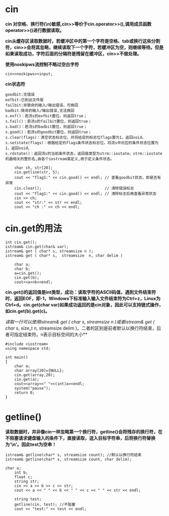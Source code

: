 # cin
**cin 对空格、换行符(\n)敏感,cin>>等价于cin.operator>>(),调用成员函数operator>>()进行数据读取。**

**cin从缓存区读取数据时，若缓冲区中的第一个字符是空格、tab或换行这些分割符，cin>>会将其忽略，继续读取下一个字符，若缓冲区为空，则继续等待。但是如果读取成功，字符后面的分隔符是残留在缓冲区，cin>>不做处理。**

**使用noskipws流控制不略过空白字符**
```
cin>>noskipws>>input;
```
**cin状态符**
```
goodbit:无错误
eofbit:已到达文件尾
failbit:非致命的输入/输出错误，可挽回
badbit:致命的输入/输出错误,无法挽回
s.eof()：若流s的eofbit置位，则返回true；
s.fail()：若流s的failbit置位，则返回true；
s.bad()：若流s的badbit置位，则返回true；
s.good()：若流s的goodbit置位，则返回true；
s.clear(flags)：清空状态标志位，并将给定的标志位flags置为1，返回void。
s.setstate(flags)：根据给定的flags条件状态标志位，将流s中对应的条件状态位置为1，返回void。
s.rdstate()：返回流s的当前条件状态，返回值类型为strm::iostate。strm::iostate 机器相关的整形名,由各个iostream类定义,用于定义条件状态。

    char ch, str[20];
    cin.getline(str, 5);
    cout << "flag1:" << cin.good() << endl; // 查看goodbit状态，即是否有异常
    cin.clear();                            // 清除错误标志
    cout << "flag1:" << cin.good() << endl; // 清除标志后再查看异常状态
    cin >> ch;
    cout << "str:" << str << endl;
    cout << "ch :" << ch << endl;
```

# cin.get的用法
```
int cin.get();
istream& cin.get(char& var);
istream& get ( char* s, streamsize n );
istream& get ( char* s,  streamsize  n, char delim )
```
```
    char a;
    char b;
    a=cin.get();
    cin.get(b);
    cout<<a<<b<<endl;
```
**cin.get()的返回值是int类型，成功：读取字符的ASCII码值，遇到文件结束符时，返回EOF，即-1，Windows下标准输入输入文件结束符为Ctrl+z，Linux为Ctrl+d。cin.get(char var)如果成功返回的是cin对象，因此可以支持链式操作，如cin.get(b).get(c)。**

**读取一行可以使用istream& get ( char* s, streamsize n )或者istream& get ( char* s, size_t n, streamsize delim )。二者的区别是前者默认以换行符结束，后者可指定结束符。n表示目标空间的大小**

```
#include <iostream>
using namespace std;

int main()
{
    char a;
    char array[20]={NULL}; 
    cin.get(array,20);
    cin.get(a);
    cout<<array<<" "<<(int)a<<endl;
    system("pause");
    return 0;
}
```

# getline()
**读取数据时，并非像cin一样忽略第一个换行符，getline()会将残存的换行符，在不阻塞请求键盘输入的条件下，直接读取，送入目标字符串，后将换行符替换为'\n'。因此test为空串！**
```
istream& getline(char* s, streamsize count); //默认以换行符结束
istream& getline(char* s, streamsize count, char delim);
```
```
char a;
    int b;
    float c;
    string str;
    cin >> a >> b >> c >> str;
    cout << a << " " << b << " " << c << " " << str << endl;

    string test;
    getline(cin, test); //不阻塞
    cout << "test:" << test << endl;
```

